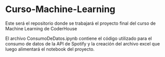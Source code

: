# Curso-Machine-Learning
Este será el repositorio donde se trabajará el proyecto final del curso de Machine Learning de CoderHouse

El archivo ConsumoDeDatos.ipynb contiene el código utilizado para el consumo de datos de la API de Spotify y la creación del archivo excel que luego alimentará el notebook del proyecto.
